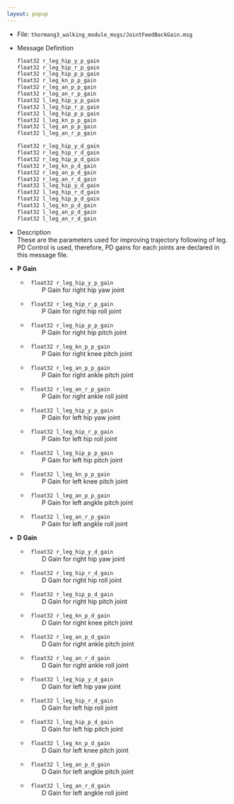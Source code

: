 ```yaml
---
layout: popup
---
```


- File: `thormang3_walking_module_msgs/JointFeedBackGain.msg`

- Message Definition

  ```c
  float32 r_leg_hip_y_p_gain
  float32 r_leg_hip_r_p_gain
  float32 r_leg_hip_p_p_gain
  float32 r_leg_kn_p_p_gain
  float32 r_leg_an_p_p_gain
  float32 r_leg_an_r_p_gain
  float32 l_leg_hip_y_p_gain
  float32 l_leg_hip_r_p_gain
  float32 l_leg_hip_p_p_gain
  float32 l_leg_kn_p_p_gain
  float32 l_leg_an_p_p_gain
  float32 l_leg_an_r_p_gain

  float32 r_leg_hip_y_d_gain
  float32 r_leg_hip_r_d_gain
  float32 r_leg_hip_p_d_gain
  float32 r_leg_kn_p_d_gain
  float32 r_leg_an_p_d_gain
  float32 r_leg_an_r_d_gain
  float32 l_leg_hip_y_d_gain
  float32 l_leg_hip_r_d_gain
  float32 l_leg_hip_p_d_gain
  float32 l_leg_kn_p_d_gain
  float32 l_leg_an_p_d_gain
  float32 l_leg_an_r_d_gain
  ```

- Description  
  These are the parameters used for improving trajectory following of leg.  
  PD Control is used, therefore, PD gains for each joints are declared in this message file.

- **P Gain**
  * ` float32 r_leg_hip_y_p_gain`  
  &emsp;&emsp; P Gain for right hip yaw joint

  * ` float32 r_leg_hip_r_p_gain`  
  &emsp;&emsp; P Gain for right hip roll joint

  * ` float32 r_leg_hip_p_p_gain`  
  &emsp;&emsp; P Gain for right hip pitch joint

  * ` float32 r_leg_kn_p_p_gain`  
  &emsp;&emsp; P Gain for right knee pitch joint

  * ` float32 r_leg_an_p_p_gain`  
  &emsp;&emsp; P Gain for right ankle pitch joint 

  * ` float32 r_leg_an_r_p_gain`  
  &emsp;&emsp; P Gain for right ankle roll joint

  * ` float32 l_leg_hip_y_p_gain`  
  &emsp;&emsp; P Gain for left hip yaw joint

  * ` float32 l_leg_hip_r_p_gain`  
  &emsp;&emsp; P Gain for left hip roll joint

  * ` float32 l_leg_hip_p_p_gain`  
  &emsp;&emsp; P Gain for left hip pitch joint

  * ` float32 l_leg_kn_p_p_gain`  
  &emsp;&emsp; P Gain for left knee pitch joint

  * ` float32 l_leg_an_p_p_gain`  
  &emsp;&emsp; P Gain for left angkle pitch joint
  
  * ` float32 l_leg_an_r_p_gain`  
  &emsp;&emsp; P Gain for left angkle roll joint

- **D Gain**  
  * ` float32 r_leg_hip_y_d_gain`  
  &emsp;&emsp; D Gain for right hip yaw joint

  * ` float32 r_leg_hip_r_d_gain`  
  &emsp;&emsp; D Gain for right hip roll joint

  * ` float32 r_leg_hip_p_d_gain`  
  &emsp;&emsp; D Gain for right hip pitch joint

  * ` float32 r_leg_kn_p_d_gain`  
  &emsp;&emsp; D Gain for right knee pitch joint

  * ` float32 r_leg_an_p_d_gain`  
  &emsp;&emsp; D Gain for right ankle pitch joint

  * ` float32 r_leg_an_r_d_gain`  
  &emsp;&emsp; D Gain for right ankle roll joint

  * ` float32 l_leg_hip_y_d_gain`  
  &emsp;&emsp; D Gain for left hip yaw joint
   
  * ` float32 l_leg_hip_r_d_gain`  
  &emsp;&emsp; D Gain for left hip roll joint

  * ` float32 l_leg_hip_p_d_gain`  
  &emsp;&emsp; D Gain for left hip pitch joint

  * ` float32 l_leg_kn_p_d_gain`  
  &emsp;&emsp; D Gain for left knee pitch joint

  * ` float32 l_leg_an_p_d_gain`  
  &emsp;&emsp; D Gain for left angkle pitch joint

  * ` float32 l_leg_an_r_d_gain`  
  &emsp;&emsp; D Gain for left angkle roll joint
